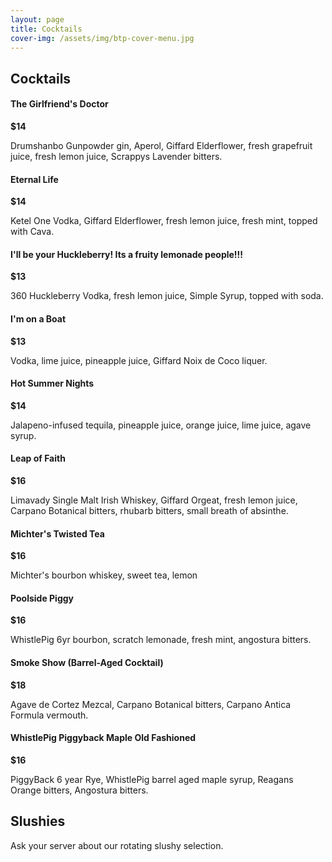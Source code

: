 ```yaml
---
layout: page
title: Cocktails
cover-img: /assets/img/btp-cover-menu.jpg
---
```


## Cocktails

<h4 class="d-inline-block">The Girlfriend's Doctor</h4><div class="float-md-right mt-md-3"><b>$14</b></div>
<p class="mt-0">Drumshanbo Gunpowder gin, Aperol, Giffard Elderflower, fresh grapefruit juice, fresh lemon juice, Scrappys Lavender bitters.</p>

<h4 class="d-inline-block">Eternal Life</h4><div class="float-md-right mt-md-3"><b>$14</b></div>
<p class="mt-0">Ketel One Vodka, Giffard Elderflower, fresh lemon juice, fresh mint, topped with Cava.</p>

<h4 class="d-inline-block">I'll be your Huckleberry! Its a fruity lemonade people!!!</h4><div class="float-md-right mt-md-3"><b>$13</b></div>
<p class="mt-0">360 Huckleberry Vodka, fresh lemon juice, Simple Syrup, topped with soda.</p>

<h4 class="d-inline-block">I'm on a Boat</h4><div class="float-md-right mt-md-3"><b>$13</b></div>
<p class="mt-0">Vodka, lime juice, pineapple juice, Giffard Noix de Coco liquer.</p>

<h4 class="d-inline-block">Hot Summer Nights</h4><div class="float-md-right mt-md-3"><b>$14</b></div>
<p class="mt-0">Jalapeno-infused tequila, pineapple juice, orange juice, lime juice, agave syrup.</p>

<h4 class="d-inline-block">Leap of Faith</h4><div class="float-md-right mt-md-3"><b>$16</b></div>
<p class="mt-0">Limavady Single Malt Irish Whiskey, Giffard Orgeat, fresh lemon juice, Carpano Botanical bitters, rhubarb bitters, small breath of absinthe.</p>

<h4 class="d-inline-block">Michter's Twisted Tea</h4><div class="float-md-right mt-md-3"><b>$16</b></div>
<p class="mt-0">Michter's bourbon whiskey, sweet tea, lemon</p>

<h4 class="d-inline-block">Poolside Piggy</h4><div class="float-md-right mt-md-3"><b>$16</b></div>
<p class="mt-0">WhistlePig 6yr bourbon, scratch lemonade, fresh mint, angostura bitters.</p>

<h4 class="d-inline-block">Smoke Show (Barrel-Aged Cocktail)</h4><div class="float-md-right mt-md-3"><b>$18</b></div>
<p class="mt-0">Agave de Cortez Mezcal, Carpano Botanical bitters, Carpano Antica Formula vermouth.</p>

<h4 class="d-inline-block">WhistlePig Piggyback Maple Old Fashioned</h4><div class="float-md-right mt-md-3"><b>$16</b></div>
<p class="mt-0">PiggyBack 6 year Rye, WhistlePig barrel aged maple syrup, Reagans Orange bitters, Angostura bitters.</p>

## Slushies

<div class="bg-light mt-3 mb-0 p-3 border">
  <p class="m-0 mb-2">Ask your server about our rotating slushy selection.</p>
</div>
